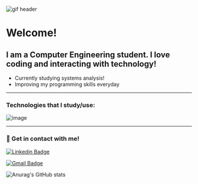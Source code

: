 ![gif header](https://media.giphy.com/media/hC4ivYEwCLHCU/giphy.gif)

# Welcome!
## I am a Computer Engineering student. I love coding and interacting with technology!

- Currently studying systems analysis!
- Improving my programming skills everyday

<hr>

### Technologies that I study/use:

![image](https://img.shields.io/badge/java-%23ED8B00.svg?style=for-the-badge&logo=java&logoColor=white)

<hr>

### :calling: Get in contact with me!

[![Linkedin Badge](https://img.shields.io/badge/-LinkedIn-blue?style=flat-square&logo=Linkedin&logoColor=white&link=https://www.linkedin.com/in/hugodesouza-leite/)](https://www.linkedin.com/in/hugodesouza-leite/)

[![Gmail Badge](https://img.shields.io/badge/-Gmail-c14438?style=flat-square&logo=Gmail&logoColor=white&link=mailto:hugodsleite@gmail.com)](mailto:hugodsleite@gmail.com)

![Anurag's GitHub stats](https://github-readme-stats.vercel.app/api?username=etieloguh&show_icons=true&theme=radical)

